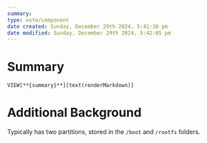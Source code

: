 ```yaml
---
summary: 
type: note/component
date created: Sunday, December 29th 2024, 5:41:38 pm
date modified: Sunday, December 29th 2024, 5:42:05 pm
---
```

# Summary
`VIEW[**{summary}**][text(renderMarkdown)]`

# Additional Background
Typically has two partitions, stored in the `/boot` and `/rootfs` folders.